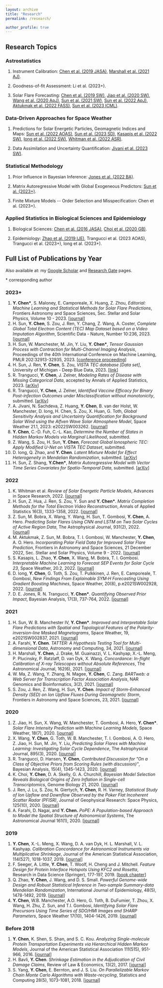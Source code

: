 ```yaml
---
layout: archive 
title: "Research"
permalink: /research/

author_profile: true
---
```


## Research Topics

### Astrostatistics

1. Instrument Calibration: [Chen et al. (2019 JASA)](https://doi.org/10.1080/01621459.2018.1528978), [Marshall et al. (2021 AJ)](https://doi.org/10.3847/1538-3881/ac230a).

2. Goodness-of-fit Assessment: Li et al. (2023+).

3. Solar Flare Forecasting: [Chen et al. (2019 SW)](https://doi.org/10.1029/2019SW002214), [Jiao et al. (2020 SW)](https://doi.org/10.1029/2020SW002440), [Wang et al. (2020 ApJ)](https://doi.org/10.3847/1538-4357/ab89ac), [Sun et al. (2021 SW)](https://doi.org/10.1002/essoar.10507540.1), [Sun et al. (2022 ApJ)](https://doi.org/10.1002/essoar.10508256.1), [Aktukmak et al. (2022 FASS)](https://doi.org/10.3389/fspas.2022.1040107), [Sun et al. (2023 ICML)](https://proceedings.mlr.press/v202/sun23f.html). 

### Data-Driven Approaches for Space Weather

1. Predictions for Solar Energetic Particles, Geomagnetic Indices and Maps: [Sun et al. (2022 AOAS)](http://dx.doi.org/10.1214/21-AOAS1541), [Sun et al. (2023 SD)](https://doi.org/10.1038/s41597-023-02138-7), [Kasapis et al. (2022 SW)](https://doi.org/10.1029/2021SW002842), [Iong et al. (2022 SW)](https://doi.org/10.1029/2021SW002928), [Whitman et al. (2022 ASR)](https://doi.org/10.1016/j.asr.2022.08.006).

2. Data Assimilation and Uncertainty Quantification: [Jivani et al. (2023 SW)](https://doi.org/10.1029/2022SW003262).

### Statistical Methodology

1. Prior Influence in Bayesian Inference: [Jones et al. (2022 BA)](https://doi.org/10.1214/21-BA1217).

2. Matrix Autoregressive Model with Global Exogeneous Predictors: [Sun et al. (2023+)](https://arxiv.org/abs/2305.15671).

3. Finite Mixture Models -- Order Selection and Misspecification: Chen et al. (2023+).

### Applied Statistics in Biological Sciences and Epidemiology

1. Biological Sciences: [Chen et al. (2016 JASA)](https://doi.org/10.1080/01621459.2016.1140050), [Choi et al. (2020 GB)](https://doi.org/10.1186/s13059-020-02103-2).

2. Epidemiology: [Zhao et al. (2019 IJE)](https://doi.org/10.1093/ije/dyz142), Trangucci et al. (2023 AOAS), Trangucci et al. (2023+), Iong et al. (2023+).




## Full List of Publications by Year

Also available at: my [Google Scholar](https://scholar.google.com/citations?user=ycbIaucAAAAJ&hl=en) and [Research Gate](https://www.researchgate.net/profile/Yang-Chen-202) pages.

\* corresponding author

### 2023+

1. **Y. Chen\***, S. Maloney, E. Camporeale, X. Huang, Z. Zhou, *Editorial: Machine Learning and Statistical Methods for Solar Flare Predictions*, Frontiers Astronomy and Space Sciences, Sec. Stellar and Solar Physics, Volume 10 - 2023. [[journal](https://doi.org/10.3389/fspas.2023.1121615)]
2. H. Sun, **Y. Chen**, S. Zou, J. Ren, Y. Chang, Z. Wang, A. Coster, *Complete Global Total Electron Content (TEC) Map Dataset based on a Video Imputation Algorithm*, Scientific Data - Nature, Number 10:236, 2023. [[journal](https://doi.org/10.1038/s41597-023-02138-7)]
3. H. Sun, W. Manchester, M. Jin, Y. Liu, **Y. Chen\***, *Tensor Gaussian Process with Contraction for Multi-Channel Imaging Analysis*, Proceedings of the 40th International Conference on Machine Learning, PMLR 202:32913-32935, 2023. [[conference proceeding](https://proceedings.mlr.press/v202/sun23f.html)]
4. H. Sun, J. Ren, **Y. Chen**, S. Zou, *VISTA TEC database [Data set]*, University of Michigan - Deep Blue Data, 2023. [[link](https://doi.org/10.7302/vb27-ez24)]
5. R. Trangucci, **Y. Chen**, J. Zelner, *Modeling Rates of Disease with Missing Categorical Data*, accepted by Annals of Applied Statistics, 2023. [[arXiv](https://arxiv.org/abs/2206.08161)]
6. R. Trangucci, **Y. Chen**, J. Zelner, *Identified Vaccine Efficacy for Binary Post-infection Outcomes under Misclassification without monotonicity*, submitted. [[arXiv](https://https://arxiv.org/abs/2211.16502)]
7. A. Jivani, N. Sachdeva, Z. Huang, **Y. Chen**, B. van der Holst, W. Manchester, D. Iong, H. Chen, S. Zou, X. Huan, G. Toth, *Global Sensitivity Analysis and Uncertainty Quantification for Background Solar Wind using the Alfven Wave Solar Atmosphere Model*, Space Weather 21.1, 2023: e2022SW003262. [[journal](https://doi.org/10.1029/2022SW003262)]
8. **Y. Chen**, C.-D. Fuh, C.-L. Kao, *Determine the Number of States in Hidden Markov Models via Marginal Likelihood*, submitted.
9. Z. Wang, S. Zou, H. Sun, **Y. Chen**, *Forecast Global Ionospheric TEC: Apply Modified U-Net on VISTA TEC Dataset*, submitted.
10. D. Iong, Q. Zhao, and **Y. Chen**. *Latent Mixture Model for Effect Heterogeneity in Mendelian Randomization*, submitted. [[arXiv](https://arxiv.org/abs/2007.06476)]
11. H. Sun, Z. Shang, **Y.Chen\***, *Matrix Autoregressive Model with Vector Time Series Covariates for Spatio-Temporal Data*, submitted. [[arXiv](https://arxiv.org/abs/2305.15671)]


### 2022
1. K. Whitman et al. *Review of Solar Energetic Particle Models*, Advances in Space Research, 2022. [[journal](https://doi.org/10.1016/j.asr.2022.08.006)]
2. H. Sun, Z. Hua, J. Ren, S. Zou, Y. Sun and **Y. Chen\***. *Matrix Completion Methods for the Total Electron Video Reconstruction*, Annals of Applied Statistics 16(3), 1333-1358, 2022. [[journal](http://dx.doi.org/10.1214/21-AOAS1541)]
3. Z. Sun, M. Bobra, X. Wang, Y. Wang, H. Sun, T. Gombosi, **Y. Chen**, A. Hero. *Predicting Solar Flares Using CNN and LSTM on Two Solar Cycles of Active Region Data*, The Astrophysical Journal, 931(2), 2022. [[journal](https://doi.org/10.1002/essoar.10508256.1)]
4. M. Aktukmak, Z. Sun, M. Bobra, T. I. Gombosi, W. Manchester, **Y. Chen**, A. O. Hero. *Incorporating Polar
Field Data for Improved Solar Flare Prediction*, Frontiers in Astronomy and Space Sciences, 21 December 2022, Sec. Stellar and Solar Physics, Volume 9 - 2022. [[journal](https://doi.org/10.3389/fspas.2022.1040107)]
5. S. Kasapis, L. Zhao, **Y. Chen**, X. Wang, M. Bobra, T. I. Gombosi. *Interpretable
Machine Learning to Forecast SEP Events for Solar Cycle 23*, Space Weather, 20.2, 2022. [[journal](https://doi.org/10.1029/2021SW002842)]
6. D. Iong, **Y. Chen**, G. Toth, S. Zou, T. Pulkkinen, J. Ren, E. Camporeale, T. Gombosi, *New Findings From Explainable SYM‐H Forecasting Using Gradient Boosting Machines*, Space Weather, 20(8), p.e2021SW002928, 2022. [[journal](https://doi.org/10.1029/2021SW002928)]
7. D. E. Jones, R. N. Trangucci, **Y. Chen\***. *Quantifying Observed Prior Impact*, Bayesian Analysis, 17(3), 737-764, 2022. [[journal](https://doi.org/10.1214/21-BA1217)]
 
### 2021
 
1. H. Sun, W. B. Manchester IV, **Y. Chen\***. *Improved and Interpretable Solar Flare Predictions with Spatial and Topological Features of the Polarity-inversion-line Masked Magnetograms*, Space Weather, 19, e2021SW002837, 2021. [[journal](https://doi.org/10.1002/essoar.10507540.1)]
2. A. Farahi, **Y. Chen**. *TATTER: A Hypothesis Testing Tool for Multi-dimensional Data*, Astronomy and Computing, 34, 2021. [[journal](https://doi.org/10.1016/j.ascom.2020.100445)]
3. H. Marshall, **Y. Chen**, J. Drake, M. Guainazzi, V. L. Kashyap, X.-L. Meng, P. Plucinsky, P. Ratzlaff, D. van Dyk, X. Wang. *Concordance: In-flight Calibration of X-ray Telescopes without Absolute References*, The Astronomical Journal, 162(6), 2021. [[journal](https://doi.org/10.3847/1538-3881/ac230a)]
4. W. Ma, Z. Wang, Y. Zhang, N. Magee, **Y. Chen**, C. Zang. *BARTweb: a Web Server for Transcription Factor Association Analysis*, NAR Genomics and Bioinformatics, 3(2), 2021. [[journal](https://doi.org/10.1093/nargab/lqab022)]
5. S. Zou, J. Ren, Z. Wang, H. Sun, **Y. Chen**. *Impact of Storm-Enhanced Density (SED) on Ion Upflow Fluxes During Geomagnetic Storm*, Frontiers in Astronomy and Space Sciences, 23, 2021. [[journal](https://doi.org/10.3389/fspas.2021.746429)]

### 2020

1. Z. Jiao, H. Sun, X. Wang, W. Manchester, T. Gombosi, A. Hero, **Y. Chen\***. *Solar Flare Intensity Prediction with Machine Learning Models*, Space Weather, 18(7), 2020. [[journal](https://doi.org/10.1029/2020SW002440)]
2. X. Wang, **Y. Chen**, G. Toth, W. B. Manchester, T. I. Gombosi, A. O. Hero, Z. Jiao, H. Sun, M. Jin, Y. Liu, *Predicting Solar Flares with Machine Learning: Investigating Solar Cycle Dependence*, The Astrophysical Journal, 895(3), 2020. [[journal](https://doi.org/10.3847/1538-4357/ab89ac)]
3. R. Trangucci, D. Hansen, **Y. Chen**, *Contributed Discussion for "On a Class of
Objective Priors from Scoring Rules (with discussion)"*, Bayesian Analysis, 15(4), 1345-1423, 2020. [[journal](https://doi.org/10.1214/19-BA1187)]
4. K. Choi, **Y. Chen**, D. A. Skelly, G. A. Churchill, *Bayesian Model Selection Reveals Biological Origins of Zero Inflation in Single-cell Transcriptomics*, Genome Biology 21, 2020. [[journal](https://doi.org/10.1186/s13059-020-02103-2)]
5. J. Ren, J. Lu, S. Zou, N. Giertych, **Y. Chen**, R. H. Varney, *Statistical Study of Ion Upflow and Downflow Observed by the Poker Flat Incoherent Scatter Radar (PFISR)*, Journal of Geophysical Research: Space Physics,  125(10), 2020. [[journal](https://doi.org/10.1029/2020JA028179)]
6. A. Farahi, D. Nagai, and **Y. Chen.** *PoPE: A Population-based Approach to
Model the Spatial Structure of Astronomical Systems*, The Astronomical Journal
161(1), 2020. [[journal](https://doi.org/10.3847/1538-3881/abc630)]


### 2019

1. **Y. Chen**, X.-L. Meng, X. Wang, D. A. van Dyk, H. L. Marshall, V. L. Kashyap. *Calibration Concordance for Astronomical Instruments via Multiplicative Shrinkage*, Journal of the American Statistical Association, 114(527), 1018-1037, 2019. [[journal](https://doi.org/10.1080/01621459.2018.1528978)]
2. F. Seeger, A. Little, **Y. Chen**, T. Woolf, H. Cheng and J. Mitchell. *Feature Design for Protein Interface Hotspots Using KFC2 and Rosetta*, Research in Data Science (Springer), 177-197, 2019. [[book chapter](https://doi.org/10.1007/978-3-030-11566-1_8)]
3. Q. Zhao, **Y. Chen**, J. Wang, and D. S. Small. *Powerful Genome-wide Design and Robust Statistical Inference in Two-sample Summary-data Mendelian Randomization*, International Journal of Epidemiology, 48(5), 1478-1492, 2019. [[journal](https://doi.org/10.1093/ije/dyz142)]
4. **Y. Chen**, W.B. Manchester, A.O. Hero, G. Toth, B. DuFumier, T. Zhou, X. Wang, H. Zhu, Z. Sun, and T.I. Gombosi, *Identifying Solar Flare Precursors Using Time Series of SDO/HMI Images and SHARP Parameters*, Space Weather 17(10), 1404-1426, 2019. [[journal](https://doi.org/10.1029/2019SW002214)]

### Before 2018

1. **Y. Chen**, K. Shen, S. Shan, and S. C. Kou. *Analyzing Single-molecule Protein Transportation Experiments via Hierarchical Hidden Markov Models*, Journal of the American Statistical Association 111(515), 951-966, 2016. [[journal](https://doi.org/10.1080/01621459.2016.1140050)]
2. H. Bavli, **Y. Chen**. *Shrinkage Estimation in the Adjudication of Civil Damage Claims*, Review of Law & Economics, 13(2), 2017. [[journal](https://doi.org/10.1515/rle-2015-0010)]
3. S. Yang, **Y. Chen**, E. Bernton, and J. S. Liu. *On Parallelizable Markov Chain Monte
Carlo Algorithms with Waste-recycling*, Statistics and Computing 28(5), 1073-1081, 2018. [[journal](https://doi.org/10.1007/s11222-017-9780-4)]



